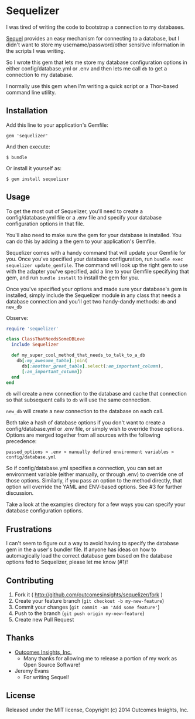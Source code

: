 # Sequelizer

I was tired of writing the code to bootstrap a connection to my databases.

[Sequel](https://github.com/jeremyevans/sequel/) provides an easy mechanism for connecting to a database, but I didn't want to store my username/password/other sensitive information in the scripts I was writing.

So I wrote this gem that lets me store my database configuration options in either config/database.yml or .env and then lets me call `db` to get a connection to my database.

I normally use this gem when I'm writing a quick script or a Thor-based command line utility.

## Installation

Add this line to your application's Gemfile:

    gem 'sequelizer'

And then execute:

    $ bundle

Or install it yourself as:

    $ gem install sequelizer

## Usage

To get the most out of Sequelizer, you'll need to create a config/database.yml file or a .env file and specify your database configuration options in that file.

You'll also need to make sure the gem for your database is installed.  You can do this by adding a the gem to your application's Gemfile.

Sequelizer comes with a handy command that will update your Gemfile for you.  Once you've specified your database configuration, run `bundle exec sequelizer update_gemfile`.  The command will look up the right gem to use with the adapter you've specified, add a line to your Gemfile specifying that gem, and run `bundle install` to install the gem for you.

Once you've specified your options and made sure your database's gem is installed, simply include the Sequelizer module in any class that needs a database connection and you'll get two handy-dandy methods: `db` and `new_db`

Observe:
```ruby
require 'sequelizer'

class ClassThatNeedsSomeDBLove
  include Sequelizer

  def my_super_cool_method_that_needs_to_talk_to_a_db
    db[:my_awesome_table].join(
      db[:another_great_table].select(:an_important_column),
      [:an_important_column])
  end
end
```

`db` will create a new connection to the database and cache that connection so that subsequent calls to `db` will use the same connection.

`new_db` will create a new connection to the database on each call.

Both take a hash of database options if you don't want to create a config/database.yml or .env file, or simply wish to override those options.  Options are merged together from all sources with the following precedence:

    passed_options > .env > manually defined environment variables > config/database.yml

So if config/database.yml specifies a connection, you can set an environment variable (either manually, or through .env) to override one of those options.  Similarly, if you pass an option to the method directly, that option will override the YAML and ENV-based options.  See #3 for further discussion.

Take a look at the examples directory for a few ways you can specify your database configuration options.

## Frustrations

I can't seem to figure out a way to avoid having to specify the database gem in the a user's bundler file.  If anyone has ideas on how to automagically load the correct database gem based on the database options fed to Sequelizer, please let me know (#1)!

## Contributing

1. Fork it ( http://github.com/outcomesinsights/sequelizer/fork )
2. Create your feature branch (`git checkout -b my-new-feature`)
3. Commit your changes (`git commit -am 'Add some feature'`)
4. Push to the branch (`git push origin my-new-feature`)
5. Create new Pull Request

## Thanks

- [Outcomes Insights, Inc.](http://outins.com)
    - Many thanks for allowing me to release a portion of my work as Open Source Software!
- Jeremy Evans
    - For writing Sequel!

## License
Released under the MIT license, Copyright (c) 2014 Outcomes Insights, Inc.
